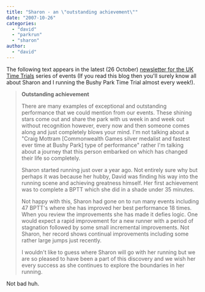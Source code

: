 ```yaml
---
title: "Sharon - an \"outstanding achievement\""
date: "2007-10-26"
categories: 
  - "david"
  - "parkrun"
  - "sharon"
author:
  - "david"
---
```


The following text appears in the latest (26 October) [newsletter for the UK Time Trials](http://parkrun.com/Default.aspx?tabid=169) series of events (If you read this blog then you'll surely know all about Sharon and I running the Bushy Park Time Trial almost every week!).

> **Outstanding achievement**
> 
> There are many examples of exceptional and outstanding performance that we could mention from our events. These shining stars come out and share the park with us week in and week out without recognition however, every now and then someone comes along and just completely blows your mind. I'm not talking about a "Craig Mottram \[Commonwealth Games silver medalist and fastest ever time at Bushy Park\] type of performance" rather I'm talking about a journey that this person embarked on which has changed their life so completely.
> 
> Sharon started running just over a year ago. Not entirely sure why but perhaps it was because her hubby, David was finding his way into the running scene and achieving greatness himself. Her first achievement was to complete a BPTT which she did in a shade under 35 minutes.
> 
> Not happy with this, Sharon had gone on to run many events including 47 BPTT's where she has improved her best performance 18 times. When you review the improvements she has made it defies logic. One would expect a rapid improvement for a new runner with a period of stagnation followed by some small incremental improvements. Not Sharon, her record shows continual improvements including some rather large jumps just recently.
> 
> I wouldn't like to guess where Sharon will go with her running but we are so pleased to have been a part of this discovery and we wish her every success as she continues to explore the boundaries in her running.

Not bad huh.
